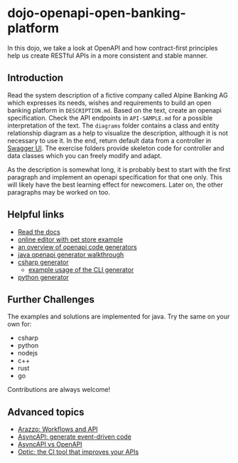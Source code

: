 # dojo-openapi-open-banking-platform

In this dojo, we take a look at OpenAPI and how contract-first principles help us create RESTful APIs in a more
consistent and stable manner.

## Introduction

Read the system description of a fictive company called Alpine Banking AG which expresses its needs, wishes and
requirements to build an open banking platform in `DESCRIPTION.md`. Based on the text, create an openapi specification.
Check the API endpoints in `API-SAMPLE.md` for a possible interpretation of the text. The `diagrams` folder contains a class
and entity relationship diagram as a help to visualize the description, although it is not necessary to use it. In the
end, return default data from a controller in [Swagger UI](http://localhost:8080/swagger-ui/index.html). The exercise
folders provide skeleton code for controller and data classes which you can freely modify and adapt.

As the description is somewhat long, it is probably best to start with the first paragraph and implement an openapi
specification for that one only. This will likely have the best learning effect for newcomers. Later on, the other
paragraphs may be worked on too.

## Helpful links

- [Read the docs](https://swagger.io/specification/v3/)
- [online editor with pet store example](https://editor.swagger.io/)
- [an overview of openapi code generators](https://openapi-generator.tech/docs/generators)
- [java openapi generator walkthrough](https://www.baeldung.com/java-openapi-generator-server)
- [csharp generator](https://openapi-generator.tech/docs/generators/csharp/)
  - [example usage of the CLI generator](https://openapi-generator.tech/docs/usage#examples)
- [python generator](https://marcomuellner.github.io/openapi-python-generator/)

## Further Challenges

The examples and solutions are implemented for java. Try the same on your own for:

- csharp
- python
- nodejs
- c++
- rust
- go

Contributions are always welcome!

## Advanced topics

- [Arazzo: Workflows and API](https://spec.openapis.org/arazzo/latest.html)
- [AsyncAPI: generate event-driven code](https://www.asyncapi.com/en)
- [AsyncAPI vs OpenAPI](https://www.asyncapi.com/docs/tutorials/getting-started/coming-from-openapi)
- [Optic: the CI tool that improves your APIs](https://github.com/opticdev/optic)
